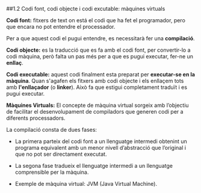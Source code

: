 
##1.2 Codi font, codi objecte i codi excutable: màquines virtuals

**Codi font:** fitxers de text on está el codi que ha fet el programador, pero que encara no pot entendre el processador.

  Per a que aquest codi el pugui entendre, es necessitarà fer una **compilació**.

**Codi objecte:** es la traducció que es fa amb el codi font, per convertir-lo a codi màquina, però falta un pas més per a que es pugui executar, fer-ne un **enllaç**.

**Codi executable:** aquest codi finalment esta preparat per **executar-se en la màquina**. Quan s'agafen els fitxers amb codi objecte i els enllaçem tots amb **l'enllaçador** (o **linker**). Això fa que estigui completament traduït i es pugui executar.

**Màquines Virtuals:** El concepte de màquina virtual sorgeix amb l’objectiu de facilitar el desenvolupament de compiladors que generen codi per a diferents processadors.

La compilació consta de dues fases:

* La primera parteix del codi font a un llenguatge intermedi obtenint un programa equivalent amb un menor nivell d’abstracció que l’original i que no pot ser directament executat. 

* La segona fase tradueix el llenguatge intermedi a un llenguatge comprensible per la màquina.

* Exemple de màquina virtual: JVM (Java Virtual Machine).

